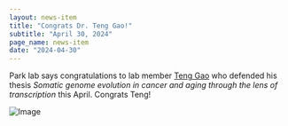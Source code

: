 ```yaml
---
layout: news-item
title: "Congrats Dr. Teng Gao!"
subtitle: "April 30, 2024"
page_name: news-item
date: "2024-04-30"
---
```


Park lab says congratulations to lab member [Teng Gao](/people/teng-gao) who defended his thesis _Somatic genome evolution in cancer and aging through the lens of transcription_ this April. Congrats Teng!

![Image](https://compbio.hms.harvard.edu/sites/projects.iq.harvard.edu/files/styles/os_files_xxlarge/public/parklab/files/img_4995.jpg?m=1715198003&itok=4lbdMzjh)

